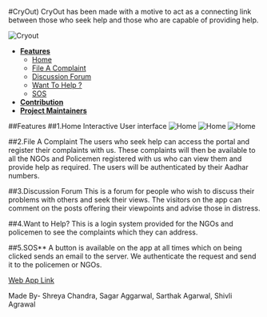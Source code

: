 #CryOut)
CryOut has been made with a motive to act as a connecting link between those who seek help and those who are capable of providing help.

![Cryout](/../master/ScreenShots/Screenshot_20160410-123447.png "Home" )

+ **[Features](#features)**
  + [Home](#1home)
  + [File A Complaint](#2file-a-complaint)
  + [Discussion Forum](#3discussion-forum)
  + [Want To Help ?](#4want-to-help?)
  + [SOS](#5sos)
+ **[Contribution](#contribution)**
+ **[Project Maintainers](#project-maintainers)**

##Features
##1.Home
Interactive User interface 
![Home](/../master/ScreenShots/Screenshot_20160410-123447.png "Home" )
![Home](/../master/ScreenShots/Screenshot_20160410-123454.png "Home" )
![Home](/../master/ScreenShots/Screenshot_20160410-123447.png "Home" )

##2.File A Complaint
The users who seek help can access the portal and register their complaints with us. These complaints will then be available to all the NGOs and Policemen registered with us who can view them and provide help as required. The users will be authenticated by their Aadhar numbers.

##3.Discussion Forum
This is a forum for people who wish to discuss their problems with others and seek their views. The visitors on the app can comment on the posts offering their viewpoints and advise those in distress.

##4.Want to Help?
This is a login system provided for the NGOs and policemen to see the complaints which they can address. 

##5.SOS**
A button is available on the app at all times which on being clicked sends an email to the server. We authenticate the request and send it to the policemen or NGOs.


[Web App Link](https://github.com/shr7/CryOut)

Made By- Shreya Chandra, Sagar Aggarwal, Sarthak Agarwal, Shivli Agrawal
